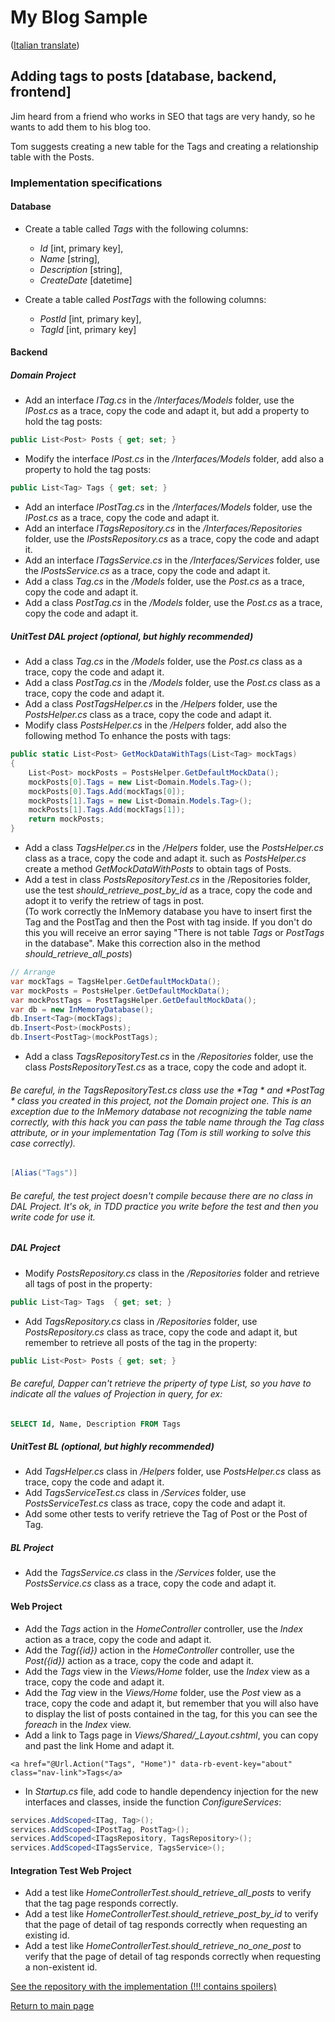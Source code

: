 # My Blog Sample
([Italian translate](PostTags_IT.md))  

## Adding tags to posts [database, backend, frontend]
Jim heard from a friend who works in SEO that tags are very handy, so he wants to add them to his blog too.  

Tom suggests creating a new table for the Tags and creating a relationship table with the Posts.  

### Implementation specifications

#### Database
- Create a table called *Tags* with the following columns:  
  - *Id* [int, primary key],  
  - *Name* [string],  
  - *Description* [string],  
  - *CreateDate* [datetime] 
  
- Create a table called *PostTags* with the following columns:  
  - *PostId* [int, primary key],  
  - *TagId* [int, primary key]  

#### Backend

##### Domain Project
- Add an interface *ITag.cs* in the */Interfaces/Models* folder, use the *IPost.cs* as a trace, copy the code and adapt it, but add a property to hold the tag posts:  
```csharp
public List<Post> Posts { get; set; }
```  
- Modify the interface *IPost.cs* in the */Interfaces/Models* folder, add also a property to hold the tag posts:  
```csharp
public List<Tag> Tags { get; set; }
```  
- Add an interface *IPostTag.cs* in the */Interfaces/Models* folder, use the *IPost.cs* as a trace, copy the code and adapt it.  
- Add an interface *ITagsRepository.cs* in the */Interfaces/Repositories* folder, use the *IPostsRepository.cs* as a trace, copy the code and adapt it.  
- Add an interface *ITagsService.cs* in the */Interfaces/Services* folder, use the *IPostsService.cs* as a trace, copy the code and adapt it.  
- Add a class *Tag.cs* in the */Models* folder, use the *Post.cs* as a trace, copy the code and adapt it.  
- Add a class *PostTag.cs* in the */Models* folder, use the *Post.cs* as a trace, copy the code and adapt it.  

##### UnitTest DAL project (optional, but highly recommended)
- Add a class *Tag.cs* in the */Models* folder, use the *Post.cs* class as a trace, copy the code and adapt it.  
- Add a class *PostTag.cs* in the */Models* folder, use the *Post.cs* class as a trace, copy the code and adapt it.  
- Add a class *PostTagsHelper.cs* in the */Helpers* folder, use the *PostsHelper.cs* class as a trace, copy the code and adapt it.  
- Modify class *PostsHelper.cs* in the */Helpers* folder, add also the following method To enhance the posts with tags:  
```csharp
public static List<Post> GetMockDataWithTags(List<Tag> mockTags)
{
    List<Post> mockPosts = PostsHelper.GetDefaultMockData();
    mockPosts[0].Tags = new List<Domain.Models.Tag>();
    mockPosts[0].Tags.Add(mockTags[0]);
    mockPosts[1].Tags = new List<Domain.Models.Tag>();
    mockPosts[1].Tags.Add(mockTags[1]);
    return mockPosts;
}
```  
- Add a class *TagsHelper.cs* in the */Helpers* folder, use the *PostsHelper.cs* class as a trace, copy the code and adapt it. such as *PostsHelper.cs* create a method 
*GetMockDataWithPosts* to obtain tags of Posts.  
- Add a test in class *PostsRepositoryTest.cs* in the /Repositories folder, use the test *should_retrieve_post_by_id* as a trace, copy the code and adopt it to verify the retriew of tags in post.  
(To work correctly the InMemory database you have to insert first the Tag and the PostTag and then the Post with tag inside. If you don't do this you will receive an error saying "There is not table *Tags* or *PostTags* in the database". Make this correction  also in the method *should_retrieve_all_posts*)  
```csharp
// Arrange
var mockTags = TagsHelper.GetDefaultMockData();
var mockPosts = PostsHelper.GetDefaultMockData();
var mockPostTags = PostTagsHelper.GetDefaultMockData();
var db = new InMemoryDatabase();
db.Insert<Tag>(mockTags);
db.Insert<Post>(mockPosts);
db.Insert<PostTag>(mockPostTags);
``` 
- Add a class *TagsRepositoryTest.cs* in the */Repositories* folder, use the class *PostsRepositoryTest.cs* as a trace, copy the code and adopt it.  

###### Be careful, in the *TagsRepositoryTest.cs* class use the *Tag * and *PostTag * class you created in this project, not the *Domain* project one. This is an exception due to the InMemory database not recognizing the table name correctly, with this *hack* you can pass the table name through the *Tag* class attribute, or in your implementation *Tag* (Tom is still working to solve this case correctly).

```csharp
[Alias("Tags")]
``` 
###### Be careful, the test project doesn't compile because there are no class in DAL Project. It's ok, in TDD practice you write before the test and then you write code for use it.

##### DAL Project
- Modify *PostsRepository.cs* class in the */Repositories* folder and retrieve all tags of post in the property:  
```csharp
public List<Tag> Tags  { get; set; }
```  
- Add *TagsRepository.cs* class in */Repositories* folder, use *PostsRepository.cs* class as trace, copy the code and adapt it, but remember to retrieve all posts of the tag in the property:  
```csharp
public List<Post> Posts { get; set; }
```  

###### Be careful, Dapper can't retrieve the priperty of type *List*, so you have to indicate all the values of Projection in query, for ex:
```sql
SELECT Id, Name, Description FROM Tags
```  

##### UnitTest BL (optional, but highly recommended)
- Add *TagsHelper.cs* class in */Helpers* folder, use *PostsHelper.cs* class as trace, copy the code and adapt it.  
- Add *TagsServiceTest.cs* class in */Services* folder, use *PostsServiceTest.cs* class as trace, copy the code and adapt it.  
- Add some other tests to verify retrieve the Tag of Post or the Post of Tag.  

##### BL Project
- Add the *TagsService.cs* class in the */Services* folder, use the *PostsService.cs* class as a trace, copy the code and adapt it.  

####  Web Project
- Add the *Tags* action in the *HomeController* controller, use the *Index* action as a trace, copy the code and adapt it.  
- Add the *Tag({id})* action in the *HomeController* controller, use the *Post({id})* action as a trace, copy the code and adapt it.  
- Add the *Tags* view in the *Views/Home* folder, use the *Index* view as a trace, copy the code and adapt it.  
- Add the *Tag* view in the *Views/Home* folder, use the *Post* view as a trace, copy the code and adapt it, but remember that you will also have to display the list of posts contained in the tag, for this you can see the *foreach* in the *Index* view.  
- Add a link to Tags page in *Views/Shared/_Layout.cshtml*, you can copy and past the link Home and adapt it.  
```razor
<a href="@Url.Action("Tags", "Home")" data-rb-event-key="about" class="nav-link">Tags</a>
``` 
- In *Startup.cs* file, add code to handle dependency injection for the new interfaces and classes, inside the function *ConfigureServices*:  
```csharp
services.AddScoped<ITag, Tag>();
services.AddScoped<IPostTag, PostTag>();
services.AddScoped<ITagsRepository, TagsRepository>();
services.AddScoped<ITagsService, TagsService>();
```  

#### Integration Test Web Project
- Add a test like *HomeControllerTest.should_retrieve_all_posts* to verify that the tag page responds correctly.  
- Add a test like *HomeControllerTest.should_retrieve_post_by_id* to verify that the page of detail of tag responds correctly when requesting an existing id.  
- Add a test like *HomeControllerTest.should_retrieve_no_one_post* to verify that the page of detail of tag responds correctly when requesting a non-existent id.  

[See the repository with the implementation (!!! contains spoilers)](https://github.com/Magicianred/my-blog-sample/tree/pathFromV1toV2/step02/add-tags-to-posts)  

[Return to main page](../README.md)  

